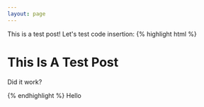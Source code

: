 ```yaml
---
layout: page
---
```

This is a test post!
Let's test code insertion:
{% highlight html %}<h1>This Is A Test Post</h1> <p>Did it work?</p>{% endhighlight %}
Hello
